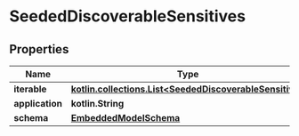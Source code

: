 
# SeededDiscoverableSensitives

## Properties
Name | Type | Description | Notes
------------ | ------------- | ------------- | -------------
**iterable** | [**kotlin.collections.List&lt;SeededDiscoverableSensitive&gt;**](SeededDiscoverableSensitive.md) |  | 
**application** | **kotlin.String** |  | 
**schema** | [**EmbeddedModelSchema**](EmbeddedModelSchema.md) |  |  [optional]



